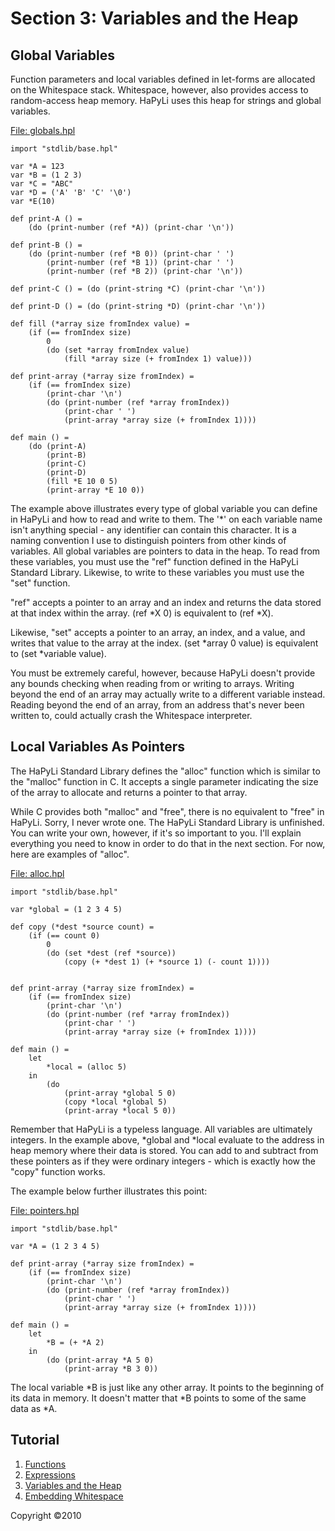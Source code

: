 # Section 3: Variables and the Heap

## Global Variables

Function parameters and local variables defined in let-forms are allocated on
the Whitespace stack. Whitespace, however, also provides access to random-access
heap memory. HaPyLi uses this heap for strings and global variables.

[File: globals.hpl](./globals.hpl)

```hapyli
import "stdlib/base.hpl"

var *A = 123
var *B = (1 2 3)
var *C = "ABC"
var *D = ('A' 'B' 'C' '\0')
var *E(10)

def print-A () =
    (do (print-number (ref *A)) (print-char '\n'))

def print-B () =
    (do (print-number (ref *B 0)) (print-char ' ')
        (print-number (ref *B 1)) (print-char ' ')
        (print-number (ref *B 2)) (print-char '\n'))

def print-C () = (do (print-string *C) (print-char '\n'))

def print-D () = (do (print-string *D) (print-char '\n'))

def fill (*array size fromIndex value) =
    (if (== fromIndex size)
        0
        (do (set *array fromIndex value)
            (fill *array size (+ fromIndex 1) value)))

def print-array (*array size fromIndex) =
    (if (== fromIndex size)
        (print-char '\n')
        (do (print-number (ref *array fromIndex))
            (print-char ' ')
            (print-array *array size (+ fromIndex 1))))

def main () =
    (do (print-A)
        (print-B)
        (print-C)
        (print-D)
        (fill *E 10 0 5)
        (print-array *E 10 0))
```

The example above illustrates every type of global variable you can define in
HaPyLi and how to read and write to them. The '*' on each variable name isn't
anything special - any identifier can contain this character. It is a naming
convention I use to distinguish pointers from other kinds of variables. All
global variables are pointers to data in the heap. To read from these variables,
you must use the "ref" function defined in the HaPyLi Standard Library.
Likewise, to write to these variables you must use the "set" function.

"ref" accepts a pointer to an array and an index and returns the data stored at
that index within the array. (ref \*X 0) is equivalent to (ref \*X).

Likewise, "set" accepts a pointer to an array, an index, and a value, and writes
that value to the array at the index. (set \*array 0 value) is equivalent to
(set \*variable value).

You must be extremely careful, however, because HaPyLi doesn't provide any
bounds checking when reading from or writing to arrays. Writing beyond the end
of an array may actually write to a different variable instead. Reading beyond
the end of an array, from an address that's never been written to, could
actually crash the Whitespace interpreter.

## Local Variables As Pointers

The HaPyLi Standard Library defines the "alloc" function which is similar to the
"malloc" function in C. It accepts a single parameter indicating the size of the
array to allocate and returns a pointer to that array.

While C provides both "malloc" and "free", there is no equivalent to "free" in
HaPyLi. Sorry, I never wrote one. The HaPyLi Standard Library is unfinished. You
can write your own, however, if it's so important to you. I'll explain
everything you need to know in order to do that in the next section. For now,
here are examples of "alloc".

[File: alloc.hpl](./alloc.hpl)

```hapyli
import "stdlib/base.hpl"

var *global = (1 2 3 4 5)

def copy (*dest *source count) =
    (if (== count 0)
        0
        (do (set *dest (ref *source))
            (copy (+ *dest 1) (+ *source 1) (- count 1))))


def print-array (*array size fromIndex) =
    (if (== fromIndex size)
        (print-char '\n')
        (do (print-number (ref *array fromIndex))
            (print-char ' ')
            (print-array *array size (+ fromIndex 1))))

def main () =
    let
        *local = (alloc 5)
    in
        (do
            (print-array *global 5 0)
            (copy *local *global 5)
            (print-array *local 5 0))
```

Remember that HaPyLi is a typeless language. All variables are ultimately
integers. In the example above, \*global and \*local evaluate to the address in
heap memory where their data is stored. You can add to and subtract from these
pointers as if they were ordinary integers - which is exactly how the "copy"
function works.

The example below further illustrates this point:

[File: pointers.hpl](./pointers.hpl)

```hapyli
import "stdlib/base.hpl"

var *A = (1 2 3 4 5)

def print-array (*array size fromIndex) =
    (if (== fromIndex size)
        (print-char '\n')
        (do (print-number (ref *array fromIndex))
            (print-char ' ')
            (print-array *array size (+ fromIndex 1))))

def main () =
    let
        *B = (+ *A 2)
    in
        (do (print-array *A 5 0)
            (print-array *B 3 0))
```

The local variable \*B is just like any other array. It points to the beginning
of its data in memory. It doesn't matter that \*B points to some of the same
data as \*A.

## Tutorial

1. [Functions](./functions.md)
2. [Expressions](./expressions.md)
3. [Variables and the Heap](./variablesandtheheap.md)
4. [Embedding Whitespace](./embeddingwhitespace.md)

Copyright ©2010
